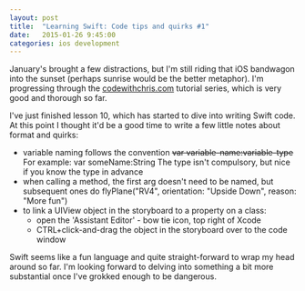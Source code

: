 ```yaml
---
layout: post
title:  "Learning Swift: Code tips and quirks #1"
date:   2015-01-26 9:45:00
categories: ios development
---
```


January's brought a few distractions, but I'm still riding that iOS bandwagon
into the sunset (perhaps sunrise would be the better metaphor). I'm progressing
through the [codewithchris.com][cwc] tutorial series, which is very good and
thorough so far.

I've just finished lesson 10, which has started to dive into writing Swift code.
At this point I thought it'd be a good time to write a few little notes about
format and quirks:

 - variable naming follows the convention ~~~~var variable-name:variable-type~~~~
   For example:
    var someName:String
   The type isn't compulsory, but nice if you know the type in advance
 - when calling a method, the first arg doesn't need to be named, but subsequent ones do
    flyPlane("RV4", orientation: "Upside Down", reason: "More fun")
 - to link a UIView object in the storyboard to a property on a class:
    - open the 'Assistant Editor' - bow tie icon, top right of Xcode
    - CTRL+click-and-drag the object in the storyboard over to the code window

Swift seems like a fun language and quite straight-forward to wrap my head
around so far. I'm looking forward to delving into something a bit
more substantial once I've grokked enough to be dangerous.

[cwc]: http://codewithchris.com/1-introduction-to-the-tools-and-materials/

